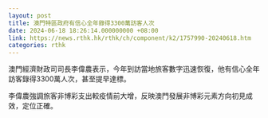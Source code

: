 ```yaml
---
layout: post
title: 澳門特區政府有信心全年錄得3300萬訪客人次
date: 2024-06-18 18:26:14.000000000 +08:00
link: https://news.rthk.hk/rthk/ch/component/k2/1757990-20240618.htm
categories: rthk
---
```


澳門經濟財政司司長李偉農表示，今年到訪當地旅客數字迅速恢復，他有信心全年訪客錄得3300萬人次，甚至提早達標。

李偉農強調旅客非博彩支出較疫情前大增，反映澳門發展非博彩元素方向初見成效，定位正確。
